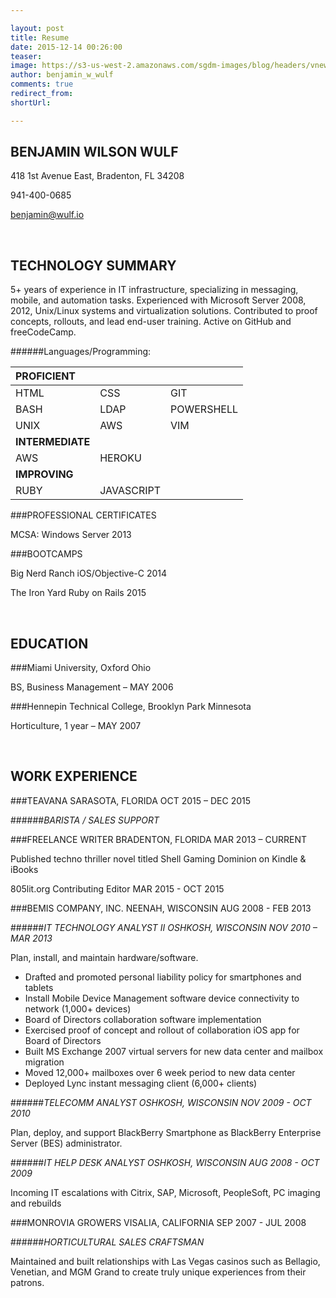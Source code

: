 ```yaml
---

layout: post
title: Resume
date: 2015-12-14 00:26:00
teaser: 
image: https://s3-us-west-2.amazonaws.com/sgdm-images/blog/headers/vnews-avatar.gif
author: benjamin_w_wulf
comments: true
redirect_from: 
shortUrl: 

---
```



BENJAMIN WILSON WULF
--------------------

418 1st Avenue East, Bradenton, FL 34208

941-400-0685

benjamin@wulf.io

<br>

TECHNOLOGY SUMMARY
------------------
 
5+ years of experience in IT infrastructure, specializing in messaging, mobile, and automation tasks. Experienced with Microsoft Server 2008, 2012, Unix/Linux systems and virtualization solutions.  Contributed to proof concepts, rollouts, and lead end-user training. Active on GitHub and freeCodeCamp.

######Languages/Programming:

| **PROFICIENT**         |            |   |
|:---|:---|:---|
| HTML      | CSS        | GIT        |
| BASH      | LDAP       | POWERSHELL |
| UNIX      | AWS        | VIM        | 
| **INTERMEDIATE**       |            |   |
| AWS       | HEROKU     |            |
|**IMPROVING**           |            |   |        
| RUBY      | JAVASCRIPT |

###PROFESSIONAL CERTIFICATES

MCSA: Windows Server     2013

###BOOTCAMPS

Big Nerd Ranch iOS/Objective-C    2014

The Iron Yard     Ruby on Rails    2015

<br>

EDUCATION
---------

###Miami University, Oxford Ohio

BS, Business Management – MAY 2006

###Hennepin Technical College, Brooklyn Park Minnesota

Horticulture, 1 year – MAY 2007

<br>

WORK EXPERIENCE
---------------

###TEAVANA    SARASOTA, FLORIDA    OCT 2015 – DEC 2015

######_BARISTA / SALES SUPPORT_

###FREELANCE WRITER     BRADENTON, FLORIDA    MAR 2013 – CURRENT

Published techno thriller novel titled Shell Gaming Dominion on Kindle & iBooks

805lit.org    Contributing Editor    MAR 2015 - OCT 2015

###BEMIS COMPANY, INC.    NEENAH, WISCONSIN    AUG 2008 - FEB 2013

######_IT TECHNOLOGY ANALYST II     OSHKOSH, WISCONSIN     NOV 2010 – MAR 2013_

Plan, install, and maintain hardware/software.

- Drafted and promoted personal liability policy for smartphones and tablets
- Install Mobile Device Management software device connectivity to network (1,000+ devices)
- Board of Directors collaboration software implementation
- Exercised proof of concept and rollout of collaboration iOS app for Board of Directors
- Built MS Exchange 2007 virtual servers for new data center and mailbox migration
- Moved 12,000+ mailboxes over 6 week period to new data center
- Deployed Lync instant messaging client (6,000+ clients)

######_TELECOMM ANALYST    OSHKOSH, WISCONSIN    NOV 2009 - OCT 2010_

Plan, deploy, and support BlackBerry Smartphone as BlackBerry Enterprise Server (BES) administrator.

######_IT HELP DESK ANALYST    OSHKOSH, WISCONSIN    AUG 2008 - OCT 2009_

Incoming IT escalations with Citrix, SAP, Microsoft, PeopleSoft, PC imaging and rebuilds

###MONROVIA GROWERS    VISALIA, CALIFORNIA SEP 2007 - JUL 2008

######_HORTICULTURAL SALES CRAFTSMAN_

Maintained and built relationships with Las Vegas casinos such as Bellagio, Venetian, and MGM Grand to create truly unique experiences from their patrons.

